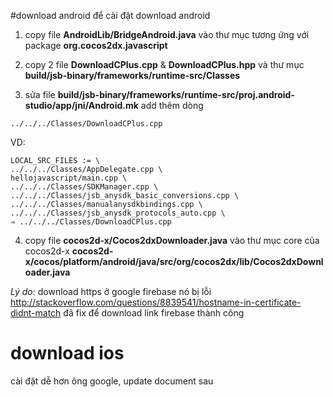 #download android
để cài đặt download android
1. copy file **AndroidLib/BridgeAndroid.java** vào thư mục tương ứng với package **org.cocos2dx.javascript**

2. copy 2 file **DownloadCPlus.cpp** & **DownloadCPlus.hpp** và thư mục **build/jsb-binary/frameworks/runtime-src/Classes**

3. sửa file **build/jsb-binary/frameworks/runtime-src/proj.android-studio/app/jni/Android.mk**
add thêm dòng
```
../../../Classes/DownloadCPlus.cpp
```
VD:
```
LOCAL_SRC_FILES := \
../../../Classes/AppDelegate.cpp \
hellojavascript/main.cpp \
../../../Classes/SDKManager.cpp \
../../../Classes/jsb_anysdk_basic_conversions.cpp \
../../../Classes/manualanysdkbindings.cpp \
../../../Classes/jsb_anysdk_protocols_auto.cpp \
⇒ ../../../Classes/DownloadCPlus.cpp
```

4. copy file **cocos2d-x/Cocos2dxDownloader.java** vào thư mục core của cocos2d-x **cocos2d-x/cocos/platform/android/java/src/org/cocos2dx/lib/Cocos2dxDownloader.java**

*Lý do*: download https ở google firebase nó bị lỗi 
http://stackoverflow.com/questions/8839541/hostname-in-certificate-didnt-match
đã fix để download link firebase thành công

# download ios
cài đặt dễ hơn ông google, update document sau